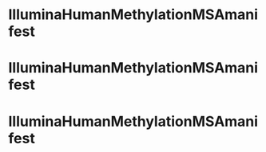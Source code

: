 # IlluminaHumanMethylationMSAmanifest
# IlluminaHumanMethylationMSAmanifest
# IlluminaHumanMethylationMSAmanifest
